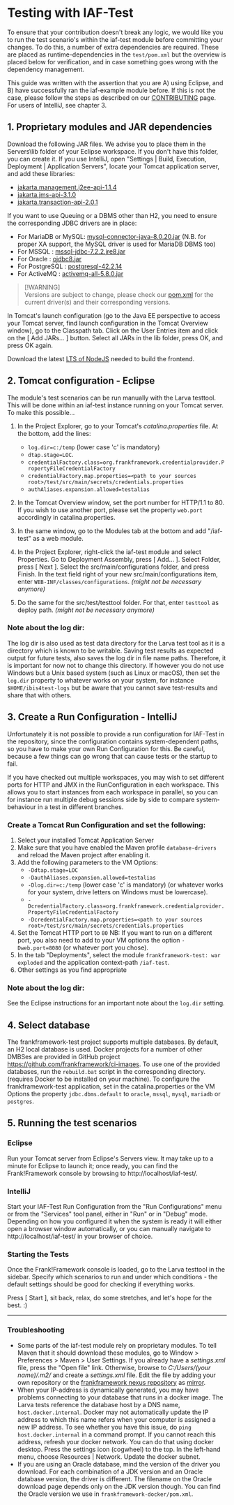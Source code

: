 # Testing with IAF-Test

To ensure that your contribution doesn't break any logic, we would like you to run the test scenario's within the iaf-test module before committing your changes. To do this, a number of extra dependencies are required. These are placed as runtime-dependencies in the `test/pom.xml` but the overview is placed below for verification, and in case something goes wrong with the dependency management.

This guide was written with the assertion that you are A) using Eclipse, and B) have successfully ran the iaf-example module before. If this is not the case, please follow the steps as described on our [CONTRIBUTING](https://github.com/frankframework/frankframework/blob/master/CONTRIBUTING.md#developing-with-eclipse) page. For users of IntelliJ, see chapter 3.

## 1. Proprietary modules and JAR dependencies

Download the following JAR files. We advise you to place them in the Servers\lib folder of your Eclipse workspace. If you don't have this folder, you can create it.
If you use IntelliJ, open "Settings | Build, Execution, Deployment | Application Servers", locate your Tomcat application server, and add these libraries:
* [jakarta.management.j2ee-api-1.1.4](https://mvnrepository.com/artifact/jakarta.management.j2ee/jakarta.management.j2ee-api/1.1.4)
* [jakarta.jms-api-3.1.0](https://mvnrepository.com/artifact/jakarta.jms/jakarta.jms-api/3.1.0)
* [jakarta.transaction-api-2.0.1](https://mvnrepository.com/artifact/jakarta.transaction/jakarta.transaction-api/2.0.1)

If you want to use Queuing or a DBMS other than H2, you need to ensure the corresponding JDBC drivers are in place:
* For MariaDB or MySQL: [mysql-connector-java-8.0.20.jar](https://dev.mysql.com/downloads/connector/j/) (N.B. for proper XA support, the MySQL driver is used for MariaDB DBMS too)
* For MSSQL           : [mssql-jdbc-7.2.2.jre8.jar](https://docs.microsoft.com/en-us/sql/connect/jdbc/download-microsoft-jdbc-driver-for-sql-server)
* For Oracle          : [ojdbc8.jar](https://www.oracle.com/database/technologies/appdev/jdbc-ucp-183-downloads.html)
* For PostgreSQL      : [postgresql-42.2.14](https://jdbc.postgresql.org/download/postgresql-42.2.14.jar)
* For ActiveMQ        : [activemq-all-5.8.0.jar](https://mvnrepository.com/artifact/org.apache.activemq/activemq-core/5.8.0)

> [!WARNING]\
> Versions are subject to change, please check our [pom.xml](https://github.com/frankframework/frankframework/blob/master/pom.xml) for the current driver(s) and their corresponding versions.

In Tomcat's launch configuration (go to the Java EE perspective to access your Tomcat server, find launch configuration in the Tomcat Overview window), go to the Classpath tab. Click on the User Entries item and click on the [ Add JARs... ] button. Select all JARs in the lib folder, press OK, and press OK again.

Download the latest [LTS of NodeJS](https://nodejs.org/en) needed to build the frontend.

## 2. Tomcat configuration - Eclipse

The module's test scenarios can be run manually with the Larva testtool. This will be done within an iaf-test instance running on your Tomcat server. To make this possible...

1. In the Project Explorer, go to your Tomcat's _catalina.properties_ file. At the bottom, add the lines:

   - `log.dir=c:/temp` (lower case 'c' is mandatory)
   - `dtap.stage=LOC`.
   - `credentialFactory.class=org.frankframework.credentialprovider.PropertyFileCredentialFactory`
   - `credentialFactory.map.properties=<path to your sources root>/test/src/main/secrets/credentials.properties`
   - `authAliases.expansion.allowed=testalias`
2. In the Tomcat Overview window, set the port number for HTTP/1.1 to 80. If you wish to use another port, please set the property `web.port` accordingly in catalina.properties.
3. In the same window, go to the Modules tab at the bottom and add "/iaf-test" as a web module.
4. In the Project Explorer, right-click the iaf-test module and select Properties. Go to Deployment Assembly, press [ Add... ]. Select Folder, press [ Next ]. Select the src/main/configurations folder, and press Finish. In the text field right of your new src/main/configurations item, enter `WEB-INF/classes/configurations`. _(might not be necessary anymore)_
5. Do the same for the src/test/testtool folder. For that, enter `testtool` as deploy path. _(might not be necessary anymore)_

### Note about the log dir:
The log dir is also used as test data directory for the Larva test tool as it is a directory which is known to be writable.
Saving test results as expected output for future tests, also saves the log dir in file name paths. Therefore, it is important
for now not to change this directory.
If however you do not use Windows but a Unix based system (such as Linux or macOS), then set the `log.dir` property to whatever works
on your system, for instance `$HOME/ibis4test-logs` but be aware that you cannot save test-results and share that with others.

## 3. Create a Run Configuration - IntelliJ

Unfortunately it is not possible to provide a run configuration for IAF-Test in the repository, since the configuration contains system-dependent
paths, so you have to make your own Run Configuration for this. Be careful, because a few things can go wrong that can cause tests or the startup to fail.

If you have checked out multiple workspaces, you may wish to set different ports for HTTP and JMX in the RunConfiguration in each workspace. This allows you to start instances from each workspace in
parallel, so you can for instance run multiple debug sessions side by side to compare system-behaviour in a test in different branches.

### Create a Tomcat Run Configuration and set the following:
1. Select your installed Tomcat Application Server
2. Make sure that you have enabled the Maven profile `database-drivers` and reload the Maven project after enabling it.
2. Add the following parameters to the VM Options:
   - `-Ddtap.stage=LOC`
   - `-DauthAliases.expansion.allowed=testalias`
   - `-Dlog.dir=c:/temp` (lower case 'c' is mandatory) (or whatever works for your system, drive letters on Windows must be lowercase).
   - `-DcredentialFactory.class=org.frankframework.credentialprovider.PropertyFileCredentialFactory`
   - `-DcredentialFactory.map.properties=<path to your sources root>/test/src/main/secrets/credentials.properties`
3. Set the Tomcat HTTP port to `80`
NB: If you want to run on a different port, you also need to add to your VM options the option `-Dweb.port=8080` (or whatever port you chose).
4. In the tab "Deployments", select the module `frankframework-test: war exploded` and the application context-path `/iaf-test`.
5. Other settings as you find appropriate

### Note about the log dir:
See the Eclipse instructions for an important note about the `log.dir` setting.

## 4. Select database

The frankframework-test project supports multiple databases. By default, an H2 local database is used.
Docker projects for a number of other DMBSes are provided in GitHub project https://github.com/frankframework/ci-images. To use one of the provided databases, run the `rebuild.bat` script in the corresponding directory. (requires Docker to be installed on your machine). To configure the frankframework-test application, set in the catalina.properties or the VM Options the property `jdbc.dbms.default` to `oracle`, `mssql`, `mysql`, `mariadb` or `postgres`.

## 5. Running the test scenarios

### Eclipse
Run your Tomcat server from Eclipse's Servers view. It may take up to a minute for Eclipse to launch it; once ready, you can find the Frank!Framework console by browsing to http://localhost/iaf-test/.

### IntelliJ
Start your IAF-Test Run Configuration from the "Run Configurations" menu or from the "Services" tool panel, either in "Run" or in "Debug" mode.
Depending on how you configured it when the system is ready it will either open a browser window automatically, or you can manually navigate to http://localhost/iaf-test/ in your browser of choice.

### Starting the Tests
Once the Frank!Framework console is loaded, go to the Larva testtool in the sidebar. Specify which scenarios to run and under which conditions - the default settings should be good for checking if everything works.

Press [ Start ], sit back, relax, do some stretches, and let's hope for the best. :)

---

### Troubleshooting

* Some parts of the iaf-test module rely on proprietary modules. To tell Maven that it should download these modules, go to Window > Preferences > Maven > User Settings. If you already have a _settings.xml_ file, press the "Open file" link. Otherwise, browse to _C:/Users/(your name)/.m2/_ and create a _settings.xml_ file. Edit the file by adding your own repository or the [frankframework nexus repository](https://nexus.frankframework.org/content/groups/private/) as [mirror](https://maven.apache.org/guides/mini/guide-mirror-settings.html).
* When your IP-address is dynamically generated, you may have problems connecting to your database that runs in a docker image. The Larva tests reference the database host by a DNS name, `host.docker.internal`. Docker may not automatically update the IP address to which this name refers when your computer is assigned a new IP address. To see whether you have this issue, do `ping host.docker.internal` in a command prompt. If you cannot reach this address, refresh your docker network. You can do that using docker desktop. Press the settings icon (cogwheel) to the top. In the left-hand menu, choose Resources | Network. Update the docker subnet.
* If you are using an Oracle database, mind the version of the driver you download. For each combination of a JDK version and an Oracle database version, the driver is different. The filename on the Oracle download page depends only on the JDK version though. You can find the Oracle version we use in `frankframework-docker/pom.xml`.
